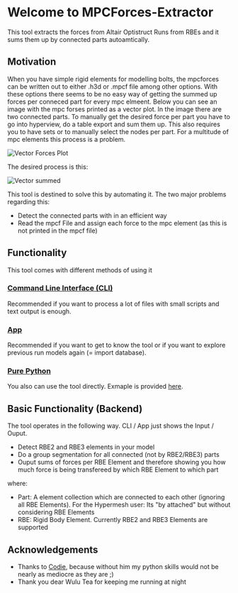 # Welcome to MPCForces-Extractor

This tool extracts the forces from Altair Optistruct Runs from RBEs and it sums them up by connected parts autoamtically.

## Motivation

When you have simple rigid elements for modelling bolts, the mpcforces can be written out to either .h3d or .mpcf file among other options. With these options there seems to be no easy way of getting the summed up forces per conneced part for every mpc elmeent. Below you can see an image with the mpc forses printed as a vector plot. In the image there are two connected parts. To manually get the desired force per part you have to go into hyperview, do a table export and sum them up. This also requires you to have sets or to manually select the nodes per part. For a multitude of mpc elements this process is a problem.

![Vector Forces Plot](assets/img_rbe2_forceVector.png)

The desired process is this:

![Vector summed](assets/img_rbe2_forceVectorSummed.png)

This tool is destined to solve this by automating it. The two major problems regarding this:

- Detect the connected parts with in an efficient way
- Read the mpcf File and assign each force to the mpc element (as this is not printed in the mpcf file)

## Functionality

This tool comes with different methods of using it

### [Command Line Interface (CLI)](cli.md)

Recommended if you want to process a lot of files with small scripts and text output is enough.

### [App](app.md)

Recommended if you want to get to know the tool or if you want to explore previous run models again (= import database).

### [Pure Python](source_code.md)

You also can use the tool directly. Exmaple is provided [here](source_code.md).

## Basic Functionality (Backend)

The tool operates in the following way. CLI / App just shows the Input / Ouput.

- Detect RBE2 and RBE3 elements in your model
- Do a group segmentation for all connected (not by RBE2/RBE3) parts
- Ouput sums of forces per RBE Element and therefore showing you how much force is being transfereed by which RBE Element to which part

where:

- Part: A element collection which are connected to each other (ignoring all RBE Elements). For the Hypermesh user: Its "by attached" but without considering RBE Elements
- RBE: Rigid Body Element. Currently RBE2 and RBE3 Elements are supported

## Acknowledgements

- Thanks to [Codie](https://github.com/codie3611), because without him my python skills would not be nearly as mediocre as they are ;)
- Thank you dear Wulu Tea for keeping me running at night
